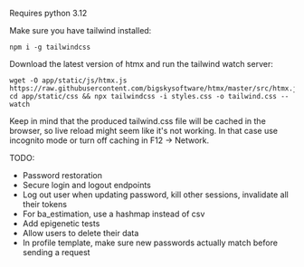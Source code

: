Requires python 3.12

Make sure you have tailwind installed:
```
npm i -g tailwindcss
```

Download the latest version of htmx and run the tailwind watch server:
```
wget -O app/static/js/htmx.js https://raw.githubusercontent.com/bigskysoftware/htmx/master/src/htmx.js
cd app/static/css && npx tailwindcss -i styles.css -o tailwind.css --watch
```
Keep in mind that the produced tailwind.css file will be cached in the browser, so live reload might seem like it's not working. In that case use incognito mode or turn off caching in F12 -> Network.

TODO:
- Password restoration
- Secure login and logout endpoints
- Log out user when updating password, kill other sessions, invalidate all their tokens
- For ba_estimation, use a hashmap instead of csv
- Add epigenetic tests
- Allow users to delete their data
- In profile template, make sure new passwords actually match before sending a request